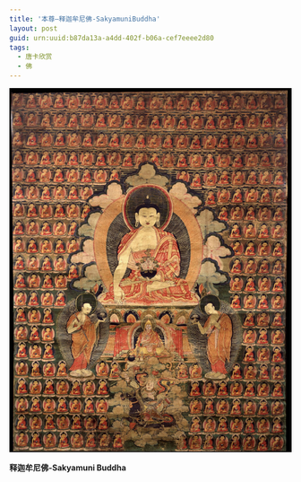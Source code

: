 ```yaml
---
title: '本尊—释迦牟尼佛-SakyamuniBuddha'
layout: post
guid: urn:uuid:b87da13a-a4dd-402f-b06a-cef7eeee2d80
tags:
  - 唐卡欣赏
  - 佛
---
```



[![YamdrokTso](/media/files/2006/07/24/b01.jpg)](http://lszb811.qiniudn.com/b01.jpg)

**释迦牟尼佛-Sakyamuni Buddha**